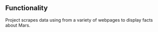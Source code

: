 ## Functionality

Project scrapes data using from a variety of webpages to display facts about Mars.